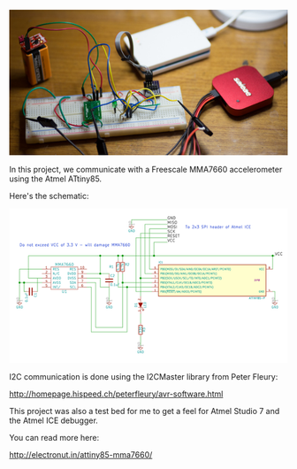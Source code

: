 ![](attiny85-mma7660-ice1.jpg)

In this project, we communicate with a Freescale MMA7660 
accelerometer using the Atmel ATtiny85. 

Here's the schematic:

![](attiny85-mma7660-schematic.png)

I2C communication is done using the I2CMaster library from Peter Fleury:

http://homepage.hispeed.ch/peterfleury/avr-software.html

This project was also a test bed for me to get a feel for Atmel Studio 7 
and the Atmel ICE debugger.

You can read more here:

http://electronut.in/attiny85-mma7660/
